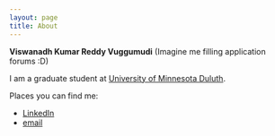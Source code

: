 ```yaml
---
layout: page
title: About
---
```


<b>Viswanadh Kumar Reddy Vuggumudi</b> (Imagine me filling application forums :D)

I am a graduate student at [University of Minnesota Duluth](http://d.umn.edu/cs/). 

Places you can find me:

* [LinkedIn](http://www.linkedin.com/in/viswanadhvuggumudi/)
* [email](mailto:vuggu001@d_dot_umn_dot_edu)
